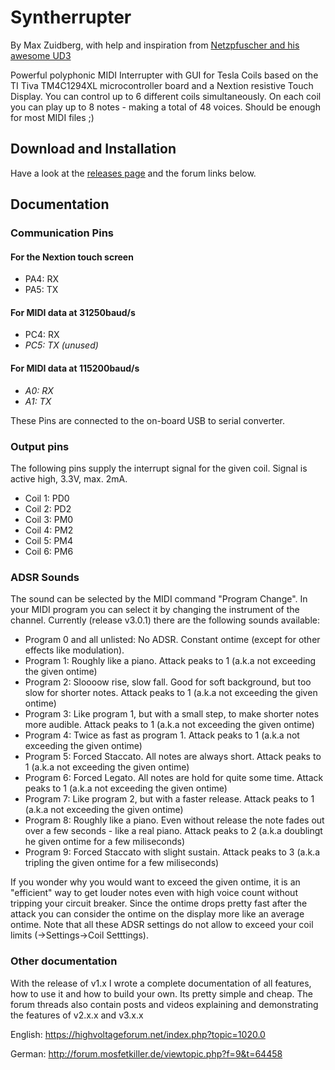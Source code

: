 # Syntherrupter
By Max Zuidberg, with help and inspiration from [Netzpfuscher and his awesome UD3](https://highvoltageforum.net/index.php?topic=188.0)

Powerful polyphonic MIDI Interrupter with GUI for Tesla Coils based on the TI Tiva TM4C1294XL microcontroller board and a Nextion resistive Touch Display.
You can control up to 6 different coils simultaneously. On each coil you can play up to 8 notes - making a total of 48 voices. Should be enough for most MIDI files ;) 

## Download and Installation
Have a look at the [releases page](https://github.com/MMMZZZZ/Syntherrupter/releases) and the forum links below.

## Documentation
### Communication Pins
#### For the Nextion touch screen
* PA4: RX
* PA5: TX
#### For MIDI data at 31250baud/s
* PC4: RX
* *PC5: TX (unused)*
#### For MIDI data at 115200baud/s
* *A0: RX*
* *A1: TX*

These Pins are connected to the on-board USB to serial converter.
### Output pins
The following pins supply the interrupt signal for the given coil. Signal is active high, 3.3V, max. 2mA.
* Coil 1: PD0
* Coil 2: PD2
* Coil 3: PM0
* Coil 4: PM2
* Coil 5: PM4
* Coil 6: PM6
### ADSR Sounds
The sound can be selected by the MIDI command "Program Change". In your MIDI program you can select it by changing the instrument of the channel. Currently (release v3.0.1) there are the following sounds available:
* Program 0 and all unlisted: No ADSR. Constant ontime (except for other effects like modulation).
* Program 1: Roughly like a piano. Attack peaks to 1 (a.k.a not exceeding the given ontime)
* Program 2: Sloooow rise, slow fall. Good for soft background, but too slow for shorter notes. Attack peaks to 1 (a.k.a not exceeding the given ontime)
* Program 3: Like program 1, but with a small step, to make shorter notes more audible. Attack peaks to 1 (a.k.a not exceeding the given ontime)
* Program 4: Twice as fast as program 1. Attack peaks to 1 (a.k.a not exceeding the given ontime)
* Program 5: Forced Staccato. All notes are always short. Attack peaks to 1 (a.k.a not exceeding the given ontime)
* Program 6: Forced Legato. All notes are hold for quite some time. Attack peaks to 1 (a.k.a not exceeding the given ontime)
* Program 7: Like program 2, but with a faster release. Attack peaks to 1 (a.k.a not exceeding the given ontime)
* Program 8: Roughly like a piano. Even without release the note fades out over a few seconds - like a real piano. Attack peaks to 2 (a.k.a doublingt he given ontime for a few miliseconds)
* Program 9: Forced Staccato with slight sustain. Attack peaks to 3 (a.k.a tripling the given ontime for a few miliseconds)

If you wonder why you would want to exceed the given ontime, it is an "efficient" way to get louder notes even with high voice count without tripping your circuit breaker. Since the ontime drops pretty fast after the attack you can consider the ontime on the display more like an average ontime. Note that all these ADSR settings do not allow to exceed your coil limits (->Settings->Coil Setttings). 

### Other documentation
With the release of v1.x I wrote a complete documentation of all features, how to use it and how to build your own. Its pretty simple and cheap. The forum threads also contain posts and videos explaining and demonstrating the features of v2.x.x and v3.x.x

English: https://highvoltageforum.net/index.php?topic=1020.0

German: http://forum.mosfetkiller.de/viewtopic.php?f=9&t=64458
